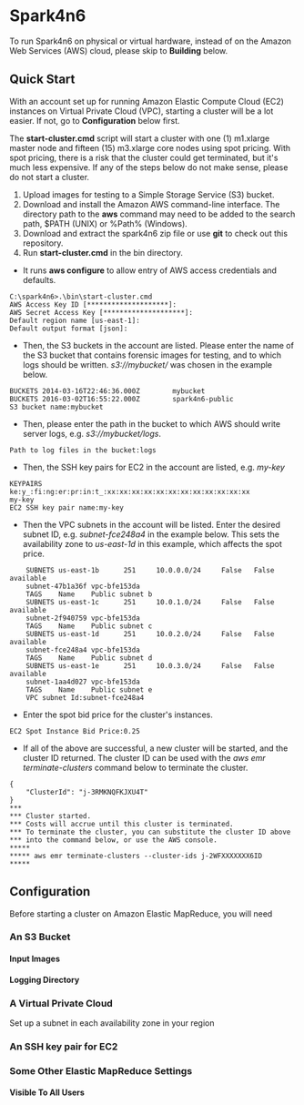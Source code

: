 # Spark4n6

To run Spark4n6 on physical or virtual hardware, instead of on the Amazon
Web Services (AWS) cloud, please skip to **Building** below.

## Quick Start

With an account set up for running Amazon Elastic Compute Cloud (EC2) instances
on Virtual Private Cloud (VPC), starting a cluster will be a lot easier.  If
not, go to **Configuration** below first.

The **start-cluster.cmd** script will start a cluster with one (1) m1.xlarge
master node and fifteen (15) m3.xlarge core nodes using spot pricing.  With
spot pricing, there is a risk that the cluster could get terminated, but it's
much less expensive.  If any of the steps below do not make sense, please do
not start a cluster.

1. Upload images for testing to a Simple Storage Service (S3) bucket.
2. Download and install the Amazon AWS command-line interface.  The directory
path to the **aws** command may need to be added to the search path,
$PATH (UNIX) or %Path% (Windows).
3. Download and extract the spark4n6 zip file or use **git** to check out this
repository.
4. Run **start-cluster.cmd** in the bin directory.

* It runs **aws configure** to allow entry of AWS access credentials and defaults.

```
C:\spark4n6>.\bin\start-cluster.cmd
AWS Access Key ID [********************]:
AWS Secret Access Key [********************]:
Default region name [us-east-1]:
Default output format [json]:
```
   * Then, the S3 buckets in the account are listed.  Please enter the name of
     the S3 bucket that contains forensic images for testing, and to which logs
     should be written. *s3://mybucket/* was chosen in the example below.

```
BUCKETS 2014-03-16T22:46:36.000Z        mybucket
BUCKETS 2016-03-02T16:55:22.000Z        spark4n6-public
S3 bucket name:mybucket
```
   * Then, please enter the path in the bucket to which AWS should write 
     server logs, e.g. *s3://mybucket/logs*.
```
Path to log files in the bucket:logs
```
   * Then, the SSH key pairs for EC2 in the account are listed, e.g. *my-key*
```
KEYPAIRS        ke:y_:fi:ng:er:pr:in:t_:xx:xx:xx:xx:xx:xx:xx:xx:xx:xx:xx:xx
my-key
EC2 SSH key pair name:my-key
```
   * Then the VPC subnets in the account will be listed.  Enter the desired
     subnet ID, e.g. *subnet-fce248a4* in the example below. This sets the 
     availability zone to *us-east-1d* in this example, which affects the 
     spot price.
```
    SUBNETS us-east-1b      251     10.0.0.0/24     False   False   available
    subnet-47b1a36f vpc-bfe153da
    TAGS    Name    Public subnet b
    SUBNETS us-east-1c      251     10.0.1.0/24     False   False   available
    subnet-2f940759 vpc-bfe153da
    TAGS    Name    Public subnet c
    SUBNETS us-east-1d      251     10.0.2.0/24     False   False   available
    subnet-fce248a4 vpc-bfe153da
    TAGS    Name    Public subnet d
    SUBNETS us-east-1e      251     10.0.3.0/24     False   False   available
    subnet-1aa4d027 vpc-bfe153da
    TAGS    Name    Public subnet e
    VPC subnet Id:subnet-fce248a4
```
   * Enter the spot bid price for the cluster's instances.
```
EC2 Spot Instance Bid Price:0.25
```
   * If all of the above are successful, a new cluster will be started, and
     the cluster ID returned.  The cluster ID can be used with the 
     *aws emr terminate-clusters* command below to terminate the cluster.
```
{
    "ClusterId": "j-3RMKNQFKJXU4T"
}
***
*** Cluster started.
*** Costs will accrue until this cluster is terminated.
*** To terminate the cluster, you can substitute the cluster ID above
*** into the command below, or use the AWS console.
*****
***** aws emr terminate-clusters --cluster-ids j-2WFXXXXXXX6ID
*****
```
## Configuration

Before starting a cluster on Amazon Elastic MapReduce, you will need

### An S3 Bucket


#### Input Images
#### Logging Directory
### A Virtual Private Cloud
Set up a subnet in each availability zone in your region
### An SSH key pair for EC2
### Some Other Elastic MapReduce Settings
#### Visible To All Users

